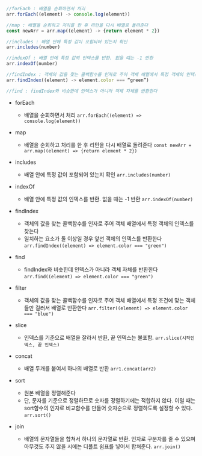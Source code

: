 
```javascript
//forEach : 배열을 순회하면서 처리
arr.forEach((element) -> console.log(element))

//map : 배열을 순회하고 처리를 한 후 리턴을 다시 배열로 돌려준다
const newArr = arr.map((element) -> {return element * 2})

//includes : 배열 안에 특정 값이 포함되어 있는지 확인
arr.includes(number)

//indexOf : 배열 안에 특정 값의 인덱스를 반환. 없을 떄는 -1 반환
arr.indexOf(number)

//findIndex : 객체의 값을 찾는 콜백함수를 인자로 주어 객체 배열에서 특정 객체의 인덱스를 찾는다.
arr.findIndex((element) -> element.color === “green”)

//find : findIndex와 비슷한데 인덱스가 아니라 객체 자체를 반환한다
```

- forEach
	- 배열을 순회하면서 처리
	`arr.forEach((element) => console.log(element))`

- map
	- 배열을 순회하고 처리를 한 후 리턴을 다시 배열로 돌려준다
	`const newArr = arr.map((element) => {return element * 2})`

- includes
	- 배열 안에 특정 값이 포함되어 있는지 확인
	`arr.includes(number)`

- indexOf
	- 배열 안에 특정 값의 인덱스를 반환. 없을 때는 -1 반환
	`arr.indexOf(number)`

- findIndex
	- 객체의 값을 찾는 콜백함수를 인자로 주어 객체 배열에서 특정 객체의 인덱스를 찾는다
	- 일치하는 요소가 둘 이상일 경우 앞선 객체의 인덱스를 반환한다
	`arr.findIndex((element) => element.color === "green")`

- find
	- findIndex와 비슷한데 인덱스가 아니라 객체 자체를 반환한다
	`arr.find((element) => element.color === "green")`

- filter
	- 객체의 값을 찾는 콜백함수를 인자로 주어 객체 배열에서 특정 조건에 맞는 객체들만 걸러서 배열로 반환한다
	`arr.filter((element) => element.color === "blue")`

- slice
	- 인덱스를 기준으로 배열을 잘라서 반환, 끝 인덱스는 불포함.
	`arr.slice(시작인덱스, 끝 인덱스)`

- concat
	- 배열 두개를 붙여서 하나의 배열로 반환
	`arr1.concat(arr2)`

- sort
	- 원본 배열을 정렬해준다
	- 단, 문자를 기준으로 정렬하므로 숫자를 정렬하기에는 적합하지 않다. 이럴 때는 sort함수의 인자로 비교함수를 만들어 숫자순으로 정렬하도록 설정할 수 있다.
	`arr.sort()`

- join
	- 배열의 문자열들을 합쳐서 하나의 문자열로 반환. 인자로 구분자를 줄 수 있으며 아무것도 주지 않을 시에는 디폴트 쉼표를 넣어서 합쳐준다.
	`arr.join()`

